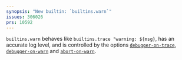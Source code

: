 ```yaml
---
synopsis: "New builtin: `builtins.warn`"
issues: 306026
prs: 10592
---
```


`builtins.warn` behaves like `builtins.trace "warning: ${msg}`, has an accurate log level, and is controlled by the options
[`debugger-on-trace`](@docroot@/command-ref/conf-file.md#conf-debugger-on-trace),
[`debugger-on-warn`](@docroot@/command-ref/conf-file.md#conf-debugger-on-warn) and
[`abort-on-warn`](@docroot@/command-ref/conf-file.md#conf-abort-on-warn).
